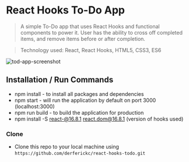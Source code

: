 # React Hooks To-Do App

> A simple To-Do app that uses React Hooks and functional components to power it. User has the ability to cross off completed items, and remove items before or after completion.

> Technology used: React, React Hooks, HTML5, CSS3, ES6

<img src="https://scotch-res.cloudinary.com/image/upload/v1542088330/pbj08nirecdcn3gvldns.png" title="tod-app-screenshot" alt="tod-app-screenshot">

## Installation / Run Commands

- npm install - to install all packages and dependencies
- npm start - will run the application by default on port 3000 (localhost:3000)
- npm run build - to build the application for production
- npm install -S react-@16.8.1 react.dom@16.8.1 (version of hooks used)

### Clone

- Clone this repo to your local machine using `https://github.com/derferickc/react-hooks-todo.git`
